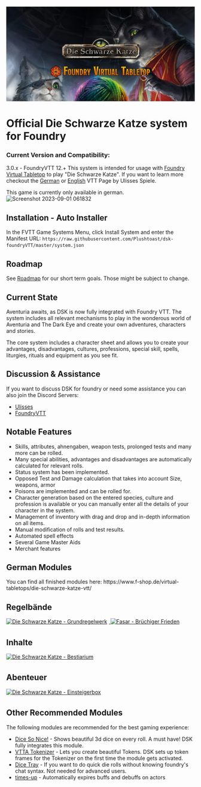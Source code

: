 ![alt text](https://github.com/Plushtoast/dsk-foundryVTT/blob/master/icons/githublogo.webp?raw=true)

# Official Die Schwarze Katze system for Foundry

### Current Version and Compatibility:

3.0.x - FoundryVTT 12.+
This system is intended for usage with [Foundry Virtual Tabletop](https://foundryvtt.com/) to play "Die Schwarze Katze".
If you want to learn more checkout the [German](https://ulisses-spiele.de/virtual-tabletop-dsa-vtt/) or [English](https://ulisses-us.com/ulisses-virtual-tabletops/virtual-tabletop-dsa-vtt/) VTT Page by Ulisses Spiele.

This game is currently only available in german.
![Screenshot 2023-09-01 061832](https://github.com/Plushtoast/dsk-foundryVTT/assets/44941845/80c7b76b-c080-4cbd-869d-6895eeb07c3c)

## Installation - Auto Installer

In the FVTT Game Systems Menu, click Install System and enter the Manifest URL: `https://raw.githubusercontent.com/Plushtoast/dsk-foundryVTT/master/system.json`

## Roadmap

See [Roadmap](https://github.com/users/Plushtoast/projects/3/views/6) for our short term goals. Those might be subject to change.

## Current State

Aventuria awaits, as DSK is now fully integrated with Foundry VTT.
The system includes all relevant mechanisms to play in the wonderous world of Aventuria and The Dark Eye and create your own adventures, characters and stories.

The core system includes a character sheet and allows you to create your advantages, disadvantages, cultures, professions, special skill, spells, liturgies, rituals and equipment as you see fit.

## Discussion & Assistance

If you want to discuss DSK for foundry or need some assistance you can also join the Discord Servers:

* [Ulisses](https://discord.com/invite/SnqCgcvPzR)
* [FoundryVTT](https://discord.gg/foundryvtt)

## Notable Features

* Skills, attributes, ahnengaben, weapon tests, prolonged tests and many more can be rolled.
* Many special abilities, advantages and disadvantages are automatically calculated for relevant rolls.
* Status system has been implemented.
* Opposed Test and Damage calculation that takes into account Size, weapons, armor
* Poisons are implemented and can be rolled for.
* Character generation based on the entered species, culture and profession is available or you can manually enter all the details of your character in the system.
* Management of inventory with drag and drop and in-depth information on all items.
* Manual modification of rolls and test results.
* Automated spell effects
* Several Game Master Aids
* Merchant features

<h2>German Modules</h2>
You can find all finished modules here:
https://www.f-shop.de/virtual-tabletops/die-schwarze-katze-vtt/

<h2>Regelbände</h2>
<a href="https://www.f-shop.de/virtual-tabletops/die-schwarze-katze-vtt/regel-module/3196/die-schwarze-katze-regelwerk-fuer-foundry-vtt" target="_blank" title="Die Schwarze Katze - Grundregelwerk">
    <img src="https://www.f-shop.de/media/image/1a/a1/ca/ESD090_0_0999_600x600.jpg" alt="Die Schwarze Katze - Grundregelwerk" style="margin-right: 5px; margin-bottom: 5px; text-align:center; width:210px;">
</a>
<a href="https://www.f-shop.de/virtual-tabletops/die-schwarze-katze-vtt/abenteuer-module/4137/die-schwarze-katze-fasar-bruechiger-frieden-fuer-foundry-vtt" target="_blank" title="Fasar - Brüchiger Frieden">
    <img src="https://www.f-shop.de/media/image/a5/4a/27/ESD093_0_0999.jpg" alt="Fasar - Brüchiger Frieden" style="margin-right: 5px; margin-bottom: 5px; text-align:center; width:210px;">
</a>
<h2>Inhalte</h2>
<a href="https://www.f-shop.de/virtual-tabletops/die-schwarze-katze-vtt/regel-module/3436/die-schwarze-katze-bestiarium-fuer-foundry-vtt" target="_blank" title="Die Schwarze Katze - Bestiarium">
    <img src="https://www.f-shop.de/media/image/13/ec/68/ESD091_0_0999.jpg" alt="Die Schwarze Katze - Bestiarium" style="margin-right: 5px; margin-bottom: 5px; text-align:center; width:210px;">
</a>
<h2>Abenteuer</h2>
<a href="https://www.f-shop.de/detail/index/sArticle/3723" target="_blank" title="Die Schwarze Katze - Einsteigerbox">
    <img src="https://www.f-shop.de/media/image/86/d9/29/ESD092_0_0999.jpg" alt="Die Schwarze Katze - Einsteigerbox" style="margin-right: 5px; margin-bottom: 5px; text-align:center; width:210px;">
</a>

## Other Recommended Modules
The following modules are recommended for the best gaming experience:
- [Dice So Nice!](https://gitlab.com/riccisi/foundryvtt-dice-so-nice) - Shows beautiful 3d dice on every roll. A must have! DSK fully integrates this module.
- [VTTA Tokenizer](https://github.com/mrprimate/vtta-tokenizer) - Lets you create beautiful Tokens. DSK sets up token frames for the Tokenizer on the first time the module gets activated.
- [Dice Tray](https://gitlab.com/asacolips-projects/foundry-mods/foundry-vtt-dice-calculator) - If you want to do quick die rolls without knowing foundry's chat syntax. Not needed for advanced users.
- [times-up](https://gitlab.com/tposney/times-up) - Automatically expires buffs and debuffs on actors


